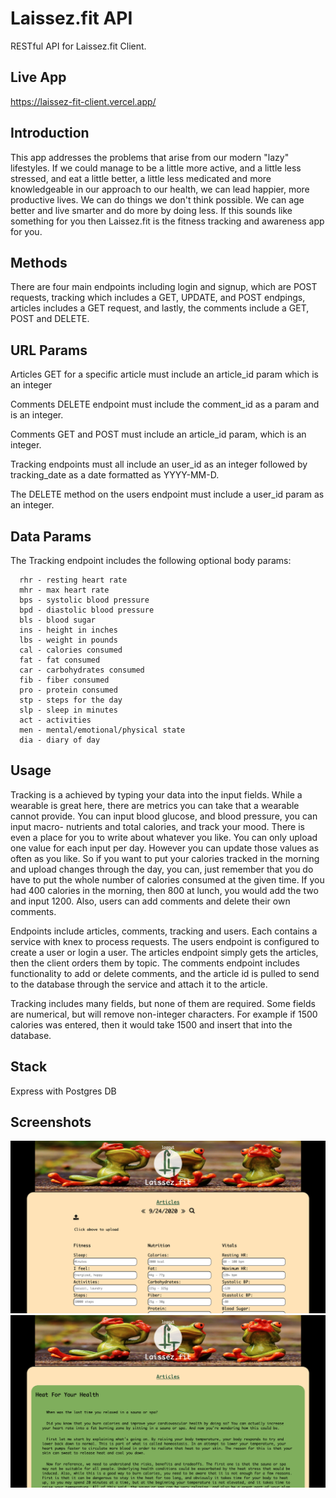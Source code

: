 # Laissez.fit API

RESTful API for Laissez.fit Client. 

## Live App

https://laissez-fit-client.vercel.app/

## Introduction

This app addresses the problems that arise from our modern "lazy" lifestyles. 
If we could manage to be a little more active, and a little less stressed, and
eat a little better, a little less medicated and more knowledgeable in our
approach to our health, we can lead happier, more productive lives. We can do
things we don't think possible. We can age better and live smarter and do
more by doing less. If this sounds like something for you then Laissez.fit is 
the fitness tracking and awareness app for you. 

## Methods

There are four main endpoints including login and signup, which are POST requests, tracking which includes a GET, UPDATE, and POST endpings, articles includes a GET request, and lastly, the comments include a GET, POST and DELETE. 

## URL Params

Articles GET for a specific article must include an article_id param which is an integer

Comments DELETE endpoint must include the comment_id as a param and is an integer.

Comments GET and POST must include an article_id param, which is an integer.

Tracking endpoints must all include an user_id as an integer followed by tracking_date as a date formatted as YYYY-MM-D.

The DELETE method on the users endpoint must include a user_id param as an integer.

## Data Params

The Tracking endpoint includes the following optional body params:<br />

      rhr - resting heart rate
      mhr - max heart rate
      bps - systolic blood pressure
      bpd - diastolic blood pressure
      bls - blood sugar
      ins - height in inches
      lbs - weight in pounds
      cal - calories consumed
      fat - fat consumed
      car - carbohydrates consumed
      fib - fiber consumed
      pro - protein consumed
      stp - steps for the day
      slp - sleep in minutes
      act - activities
      men - mental/emotional/physical state
      dia - diary of day

## Usage

Tracking is a achieved by typing your data into the input fields. While a 
wearable is great here, there are metrics you can take that a wearable cannot
provide. You can input blood glucose, and blood pressure, you can input macro-
nutrients and total calories, and track your mood. There is even a place for 
you to write about whatever you like. You can only upload one value for each
input per day. However you can update those values as often as you like. So if
you want to put your calories tracked in the morning and upload changes through
the day, you can, just remember that you do have to put the whole number of 
calories consumed at the given time. If you had 400 calories in the morning, 
then 800 at lunch, you would add the two and input 1200. Also, users can add 
comments and delete their own comments. 

Endpoints include articles, comments, tracking and users. Each contains a service with knex to process requests. The users endpoint is configured to create a user or login a user. The articles endpoint simply gets the articles, then the client orders them by topic. The comments endpoint includes functionality to add or delete comments, and the article id is pulled to send to the database through the service and attach it to the article.

Tracking includes many fields, but none of them are required. Some fields are numerical, but will remove non-integer characters. For example if 1500 calories was entered, then it would take 1500 and insert that into the database.

## Stack

Express with Postgres DB

## Screenshots

![image info](./Tracking.png)
![image info](./Articles.png)